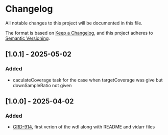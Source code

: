 # Changelog
All notable changes to this project will be documented in this file.

The format is based on [Keep a Changelog](https://keepachangelog.com/en/1.0.0/),
and this project adheres to [Semantic Versioning](https://semver.org/spec/v2.0.0.html).

## [1.0.1] - 2025-05-02
### Added
- caculateCoverage task for the case when targetCoverage was give but downSampleRatio not given

## [1.0.0] - 2025-04-02
### Added
- [GRD-914](https://jira.oicr.on.ca/browse/GRD-914), first verion of the wdl along with README and vidarr files
